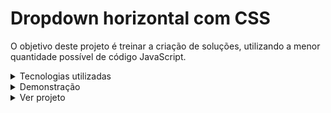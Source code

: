 # Dropdown horizontal com CSS

O objetivo deste projeto é treinar a criação de soluções, utilizando a menor quantidade possível de código JavaScript.

<details>
  <summary>
    Tecnologias utilizadas
  </summary>
  <ul>
    <li>HTML5</li>
    <li>ES6 JavaScript</li>
    <li>Sass v1.57.1</li>
    <li>TailwindCss v2.2.19</li>
  </ul>
</details>

<details>
  <summary>
    Demonstração
  </summary>
  <img src="assets/images/dropdown-view.gif">
</details>

<details>
  <summary>
    Ver projeto
  </summary>
    https://rauldiamantino.github.io/dropdown/
</details>


